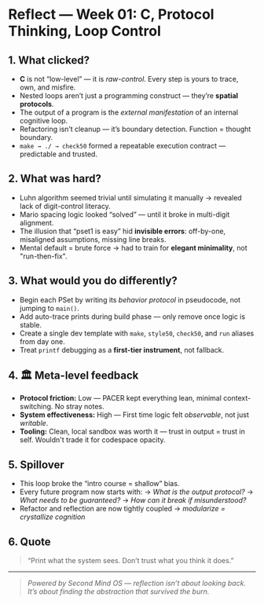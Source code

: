 # Reflect — Week 01: C, Protocol Thinking, Loop Control

## 1. What clicked?

- **C** is not “low-level” — it is _raw-control_. Every step is yours to trace, own, and misfire.
- Nested loops aren’t just a programming construct — they’re **spatial protocols**.
- The output of a program is the _external manifestation_ of an internal cognitive loop.
- Refactoring isn’t cleanup — it’s boundary detection. Function = thought boundary.
- `make → ./ → check50` formed a repeatable execution contract — predictable and trusted.

## 2. What was hard?

- Luhn algorithm seemed trivial until simulating it manually → revealed lack of digit-control literacy.
- Mario spacing logic looked “solved” — until it broke in multi-digit alignment.
- The illusion that “pset1 is easy” hid **invisible errors**: off-by-one, misaligned assumptions, missing line breaks.
- Mental default = brute force → had to train for **elegant minimality**, not "run-then-fix".

## 3. What would you do differently?

- Begin each PSet by writing its _behavior protocol_ in pseudocode, not jumping to `main()`.
- Add auto-trace prints during build phase — only remove once logic is stable.
- Create a single dev template with `make`, `style50`, `check50`, and `run` aliases from day one.
- Treat `printf` debugging as a **first-tier instrument**, not fallback.

## 4. 🏛 Meta-level feedback

- **Protocol friction:** Low — PACER kept everything lean, minimal context-switching. No stray notes.
- **System effectiveness:** High — First time logic felt _observable_, not just _writable_.
- **Tooling:** Clean, local sandbox was worth it — trust in output = trust in self. Wouldn't trade it for codespace opacity.

## 5. Spillover

- This loop broke the “intro course = shallow” bias.
- Every future program now starts with:
  → _What is the output protocol?_
  → _What needs to be guaranteed?_
  → _How can it break if misunderstood?_
- Refactor and reflection are now tightly coupled → _modularize = crystallize cognition_

## 6. Quote

> “Print what the system sees. Don’t trust what you think it does.”

---

> _Powered by Second Mind OS — reflection isn’t about looking back. It’s about finding the abstraction that survived the burn._
